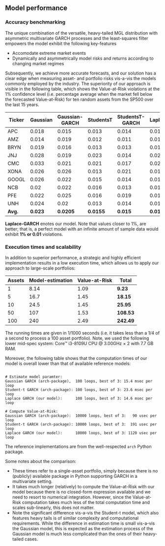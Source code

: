## Model performance <a name="performance"/>

### Accuracy benchmarking <a name="accuracy"/>

The unique combination of the versatile, heavy-tailed MGL distribution with asymmetric multivariate GARCH processes and the least-squares filter empowers the model exhibit the following key-features

* Accomodate extreme market events
* Dynamically and asymmetrically model risks and returns according to changing market regimes

Subsequently, we achieve more accurate forecasts, and our solution has a clear edge when measuring asset- and portfolio risks vis-a-vis the models commonly employed by the industry. The superiority of our approach is visible in the following table, which shows the Value-at-Risk violations at the 1% confidence level (i.e. percentage average when the market fell below the forecasted Value-at-Risk) for ten random assets from the SP500 over the last 15 years.


| Ticker | Gaussian | Gaussian-GARCH | StudentsT | StudentsT-GARCH | Laplace | Laplace-GARCH |
|--------|----------|----------------|-----------|-----------------|---------|---------------|
| APC    | 0.018    | 0.015          | 0.013     | 0.014           | 0.013   | 0.012         |
| AMZ    | 0.014    | 0.019          | 0.012     | 0.011           | 0.013   | 0.011         |
| BRYN   | 0.019    | 0.016          | 0.013     | 0.013           | 0.013   | 0.013         |
| JNJ    | 0.028    | 0.019          | 0.023     | 0.014           | 0.024   | 0.014         |
| CMC    | 0.033    | 0.021          | 0.021     | 0.017           | 0.021   | 0.017         |
| XONA   | 0.026    | 0.026          | 0.013     | 0.021           | 0.017   | 0.019         |
| GOOGL  | 0.026    | 0.022          | 0.015     | 0.014           | 0.015   | 0.013         |
| NCB    | 0.02     | 0.022          | 0.016     | 0.013           | 0.016   | 0.012         |
| PFE    | 0.022    | 0.025          | 0.016     | 0.019           | 0.016   | 0.016         |
| UNH    | 0.024    | 0.02           | 0.013     | 0.014           | 0.012   | 0.013         |
| **Avg.**   | **0.023**    | **0.0205**         | **0.0155**    | **0.015**           | **0.016**   | **0.014**         |

**Laplace-GARCH** enotes our model. Note that values closer to 1%, are better; that is, a perfect model with an infinite amount of sample data would exhibit **1% or 0.01** violations.

### Execution times and scalability <a name="scalability"/>

In addition to superior performance, a strategic and highly efficient implementation results in a low execution time, which allows us to apply our approach to large-scale portfolios:

| Assets | Model-estimation | Value-at-Risk | Total   |
|--------|------------------|---------------|---------|
| 1      | 8.14             | 1.09          | **9.23**    |
| 5      | 16.7             | 1.45          | **18.15**   |
| 10     | 24.5             | 1.45          | **25.95**   |
| 50     | 107              | 1.53          | **108.53**  |
| 100    | 240              | 2.49          | **242.49**  |

The running times are given in 1/1000 seconds (i.e. it takes less than a 1/4 of a second to process a 100 asset portfolio). Note, we used the following lower mid-spec system: Core™ i3-8109U CPU @ 3.00GHz × 2 with 7.7 GB RAM.

Moreover, the following table shows that the computation times of our model is overall lower than that of available reference models:

``` shell

# Estimate model paramter:
Gaussian GARCH (arch-package),  100 loops, best of 3: 15.4 msec per loop
Student-t GARCH (arch-package): 100 loops, best of 3: 23.6 msec per loop
Laplace GARCH (our model):      100 loops, best of 3: 14.6 msec per loop

# Compute Value-at-Risk:
Gaussian GARCH (arch-package):  10000 loops, best of 3:   90 usec per loop
Student-t GARCH (arch-package): 10000 loops, best of 3:  191 usec per loop
Laplace GARCH (our model):      10000 loops, best of 3: 1120 usec per loop
```

The reference implementations are from the well-respected `arch` Python package.

Some notes about the comparison:
- These times refer to a single-asset portfolio, simply because there is no (publicly) available package in Python supporting GARCH in a multivariate setting.
- It takes much longer (relatively) to compute the Value-at-Risk with our model because there is no closed-form expression available and we need to resort to numerical integration. However, since the Value-at-Risk computation takes much less of the total computation time and scales sub-linearly, this does not matter.
- Note the significant difference vis-a-vis the Student-t model, which also features heavy tails is of similar complexity and computational requirements. While the difference in estimation time is small vis-a-vis the Gaussian model, this is expected as the estimation process of the Gaussian model is much less complicated than the ones of their heavy-tailed cases.
